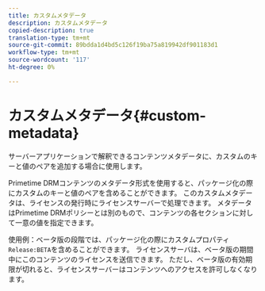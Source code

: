 ```yaml
---
title: カスタムメタデータ
description: カスタムメタデータ
copied-description: true
translation-type: tm+mt
source-git-commit: 89bdda1d4bd5c126f19ba75a819942df901183d1
workflow-type: tm+mt
source-wordcount: '117'
ht-degree: 0%

---
```



# カスタムメタデータ{#custom-metadata}

サーバーアプリケーションで解釈できるコンテンツメタデータに、カスタムのキーと値のペアを追加する場合に使用します。

Primetime DRMコンテンツのメタデータ形式を使用すると、パッケージ化の際にカスタムのキーと値のペアを含めることができます。 このカスタムメタデータは、ライセンスの発行時にライセンスサーバーで処理できます。 メタデータはPrimetime DRMポリシーとは別のもので、コンテンツの各セクションに対して一意の値を指定できます。

使用例：ベータ版の段階では、パッケージ化の際にカスタムプロパティ`Release:BETA`を含めることができます。 ライセンスサーバは、ベータ版の期間中にこのコンテンツのライセンスを送信できます。 ただし、ベータ版の有効期限が切れると、ライセンスサーバーはコンテンツへのアクセスを許可しなくなります。

